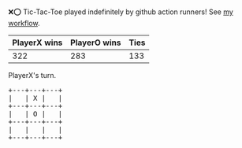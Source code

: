 :x::o: Tic-Tac-Toe played indefinitely by github action runners! See [my workflow](.github/workflows/play.yaml).

|PlayerX wins|PlayerO wins|Ties|
|-|-|-|
|322|283|133|

PlayerX's turn.

<pre>
+---+---+---+
|   | X |   |
+---+---+---+
|   | O |   |
+---+---+---+
|   |   |   |
+---+---+---+
</pre>